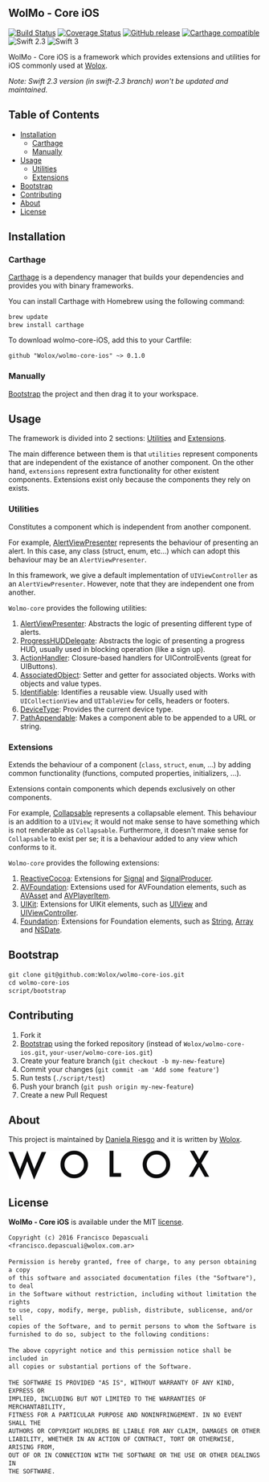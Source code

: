 ## WolMo - Core iOS
[![Build Status](https://travis-ci.org/Wolox/wolmo-core-ios.svg?branch=master)](https://travis-ci.org/Wolox/wolmo-core-ios)
[![Coverage Status](https://coveralls.io/repos/github/Wolox/wolmo-core-ios/badge.svg?branch=master)](https://coveralls.io/github/Wolox/wolmo-core-ios?branch=master)
[![GitHub release](https://img.shields.io/github/release/Wolox/wolmo-core-ios.svg)](https://github.com/Wolox/wolmo-core-ios/releases)
[![Carthage compatible](https://img.shields.io/badge/Carthage-compatible-4BC51D.svg?style=flat)](https://github.com/Carthage/Carthage)
![Swift 2.3](https://img.shields.io/badge/Swift-2.3-orange.svg)
![Swift 3](https://img.shields.io/badge/Swift-3-orange.svg)

WolMo - Core iOS is a framework which provides extensions and utilities for iOS commonly used at [Wolox](http://www.wolox.com.ar/).


_Note: Swift 2.3 version (in swift-2.3 branch) won't be updated and maintained._

## Table of Contents

  * [Installation](#installation)
    * [Carthage](#carthage)
    * [Manually](#manually)
  * [Usage](#usage)
    * [Utilities](#utilities)
    * [Extensions](#extensions)
  * [Bootstrap](#bootstrap)
  * [Contributing](#contributing)
  * [About](#about)
  * [License](#license)

## Installation

### Carthage

[Carthage](https://github.com/Carthage/Carthage) is a dependency manager that builds your dependencies and provides you with binary frameworks.

You can install Carthage with Homebrew using the following command:

```
brew update
brew install carthage
```
To download wolmo-core-iOS, add this to your Cartfile:
```
github "Wolox/wolmo-core-ios" ~> 0.1.0
```

### Manually
[Bootstrap](#bootstrap) the project and then drag it to your workspace.

## Usage

The framework is divided into 2 sections: [Utilities](#utilities) and [Extensions](#extensions).

The main difference between them is that `utilities` represent components that are independent of the existance of another component. On the other hand, `extensions` represent extra functionality for other existent components. Extensions exist only because the components they rely on exists.

### Utilities
Constitutes a component which is independent from another component.

For example, [AlertViewPresenter](Core/Utilities/Alerts/AlertViewPresenter.swift) represents the behaviour of presenting an alert. In this case, any class (struct, enum, etc...) which can adopt this behaviour may be an `AlertViewPresenter`.

In this framework, we give a default implementation of `UIViewController` as an `AlertViewPresenter`. However, note that they are independent one from another.

`Wolmo-core` provides the following utilities:

1. [AlertViewPresenter](Core/Utilities/Alerts/AlertViewPresenter.swift): Abstracts the logic of presenting different type of alerts.
2. [ProgressHUDDelegate](Core/Utilities/ProgressHUD/ProgressHUDDelegate.swift): Abstracts the logic of presenting a progress HUD, usually used in blocking operation (like a sign up).
3. [ActionHandler](Core/Utilities/ActionHandler.swift): Closure-based handlers for UIControlEvents (great for UIButtons).
4. [AssociatedObject](Core/Utilities/AssociatedObject.swift): Setter and getter for associated objects. Works with objects and value types.
5. [Identifiable](Core/Utilities/Identifiable.swift): Identifies a reusable view. Usually used with `UICollectionView` and `UITableView` for cells, headers or footers.
6. [DeviceType](Core/Utilities/DeviceType.swift): Provides the current device type.
7. [PathAppendable](Core/Utilities/PathAppendable.swift): Makes a component able to be appended to a URL or string.

### Extensions
Extends the behaviour of a component (`class`, `struct`, `enum`, ...) by adding common functionality (functions, computed properties, initializers, ...).

Extensions contain components which depends exclusively on other components.

For example, [Collapsable](Core/Extensions/UIKit/UIView/Collapsable.swift) represents a collapsable element. This behaviour is an addition to a `UIView`; it would not make sense to have something which is not renderable as `Collapsable`. Furthermore, it doesn't make sense for `Collapsable` to exist per se; it is a behaviour added to any view which conforms to it.

`Wolmo-core` provides the following extensions:

1. [ReactiveCocoa](Core/Extensions/ReactiveCocoa): Extensions for [Signal](Core/Extensions/ReactiveCocoa/Signal.swift) and [SignalProducer](Core/Extensions/ReactiveCocoa/SignalProducer.swift).
2. [AVFoundation](Core/Extensions/AVFoundation): Extensions used for AVFoundation elements, such as [AVAsset](Core/Extensions/AVFoundation/AVAsset.swift) and [AVPlayerItem](Core/Extensions/AVFoundation/AVPlayerItem.swift).
3. [UIKit](Core/Extensions/UIKit): Extensions for UIKit elements, such as [UIView](Core/Extensions/UIKit/UIView/UIView.swift) and [UIViewController](Core/Extensions/UIKit/UIViewController.swift).
4. [Foundation](Core/Extensions/Foundation): Extensions for Foundation elements, such as [String](Core/Extensions/Foundation/String.swift), [Array](Core/Extensions/Foundation/Array.swift) and [NSDate](Core/Extensions/Foundation/NSDate.swift).

## Bootstrap
```
git clone git@github.com:Wolox/wolmo-core-ios.git
cd wolmo-core-ios
script/bootstrap
```

## Contributing
1. Fork it
2. [Bootstrap](#bootstrap) using the forked repository (instead of `Wolox/wolmo-core-ios.git`, `your-user/wolmo-core-ios.git`)
3. Create your feature branch (`git checkout -b my-new-feature`)
4. Commit your changes (`git commit -am 'Add some feature'`)
5. Run tests (`./script/test`)
6. Push your branch (`git push origin my-new-feature`)
7. Create a new Pull Request

## About

This project is maintained by [Daniela Riesgo](https://github.com/danielaRiesgo) and it is written by [Wolox](http://www.wolox.com.ar).

![Wolox](https://raw.githubusercontent.com/Wolox/press-kit/master/logos/logo_banner.png)

## License
**WolMo - Core iOS** is available under the MIT [license](LICENSE.txt).

    Copyright (c) 2016 Francisco Depascuali <francisco.depascuali@wolox.com.ar>

    Permission is hereby granted, free of charge, to any person obtaining a copy
    of this software and associated documentation files (the "Software"), to deal
    in the Software without restriction, including without limitation the rights
    to use, copy, modify, merge, publish, distribute, sublicense, and/or sell
    copies of the Software, and to permit persons to whom the Software is
    furnished to do so, subject to the following conditions:

    The above copyright notice and this permission notice shall be included in
    all copies or substantial portions of the Software.

    THE SOFTWARE IS PROVIDED "AS IS", WITHOUT WARRANTY OF ANY KIND, EXPRESS OR
    IMPLIED, INCLUDING BUT NOT LIMITED TO THE WARRANTIES OF MERCHANTABILITY,
    FITNESS FOR A PARTICULAR PURPOSE AND NONINFRINGEMENT. IN NO EVENT SHALL THE
    AUTHORS OR COPYRIGHT HOLDERS BE LIABLE FOR ANY CLAIM, DAMAGES OR OTHER
    LIABILITY, WHETHER IN AN ACTION OF CONTRACT, TORT OR OTHERWISE, ARISING FROM,
    OUT OF OR IN CONNECTION WITH THE SOFTWARE OR THE USE OR OTHER DEALINGS IN
    THE SOFTWARE.
